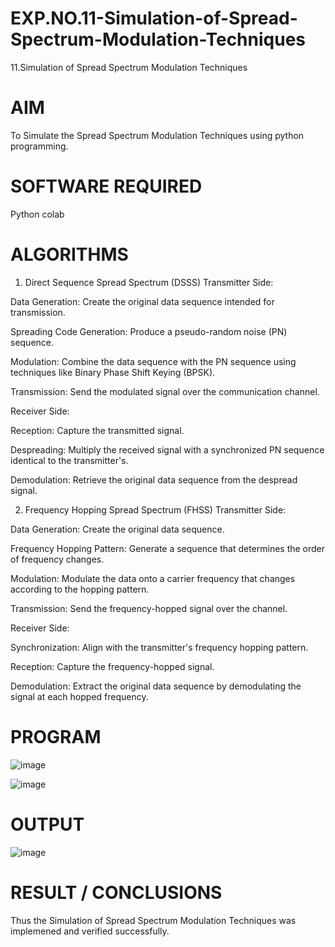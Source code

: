 # EXP.NO.11-Simulation-of-Spread-Spectrum-Modulation-Techniques

11.Simulation of Spread Spectrum Modulation Techniques

# AIM

To Simulate the Spread Spectrum Modulation Techniques using python programming.

# SOFTWARE REQUIRED

Python colab

# ALGORITHMS

1. Direct Sequence Spread Spectrum (DSSS)
Transmitter Side:

Data Generation: Create the original data sequence intended for transmission.

Spreading Code Generation: Produce a pseudo-random noise (PN) sequence.

Modulation: Combine the data sequence with the PN sequence using techniques like Binary Phase Shift Keying (BPSK).

Transmission: Send the modulated signal over the communication channel.

Receiver Side:

Reception: Capture the transmitted signal.

Despreading: Multiply the received signal with a synchronized PN sequence identical to the transmitter's.

Demodulation: Retrieve the original data sequence from the despread signal.

2. Frequency Hopping Spread Spectrum (FHSS)
Transmitter Side:

Data Generation: Create the original data sequence.

Frequency Hopping Pattern: Generate a sequence that determines the order of frequency changes.

Modulation: Modulate the data onto a carrier frequency that changes according to the hopping pattern.

Transmission: Send the frequency-hopped signal over the channel.

Receiver Side:

Synchronization: Align with the transmitter's frequency hopping pattern.

Reception: Capture the frequency-hopped signal.

Demodulation: Extract the original data sequence by demodulating the signal at each hopped frequency.

# PROGRAM

![image](https://github.com/user-attachments/assets/ba271857-89b9-4b9d-9db5-329858aa875a)

![image](https://github.com/user-attachments/assets/3a575687-8840-4da2-9463-4071d4cb151b)



# OUTPUT

![image](https://github.com/user-attachments/assets/17875a03-90f5-48ef-8cab-d23c92cc0180)



 
# RESULT / CONCLUSIONS

Thus the Simulation of Spread Spectrum Modulation Techniques was implemened and verified successfully.

